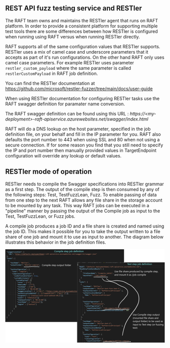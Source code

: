 ## REST API fuzz testing service and RESTler

The RAFT team owns and maintains the RESTler agent that runs on RAFT platform.
In order to provide a consistent platform for supporting multiple test tools there are some differences between how RESTler is configured when running using RAFT versus when running RESTler directly.

RAFT supports all of the same configuration values that RESTler supports.
RESTler uses a mix of camel case and underscore parameters that it accepts as part of it's run configurations. On the other hand RAFT only uses camel case parameters. For example RESTler uses parameter `restler_custom_payload` where the same parameter is called `restlerCustomPayload` in RAFT job definition. 

You can find the RESTler documentation at
https://github.com/microsoft/restler-fuzzer/tree/main/docs/user-guide

When using RESTler documentation for configuring RESTler tasks use the RAFT swagger definition for paramater name conversion.

The RAFT swagger definition can be found using this URL : *https://\<my-deployment\>-raft-apiservice.azurewebsites.net/swagger/index.html*


RAFT will do a DNS lookup on the host parameter, specified in the job definition file, 
on your behalf and fill in the IP parameter for you. RAFT also defaults the port number 
to 443 when using SSL and 80 when not using a secure connection. If for some reason you 
find that you still need to specify the IP and port number then manually provided values 
in TargetEndpoint configuration will override any lookup or default values.

## RESTler mode of operation

RESTler needs to compile the Swagger specifications into RESTler grammar as a first step. The output of the compile step is then consumed by any of the following steps: Test, TestFuzzLean, Fuzz.
To enable passing of data from one step to the next RAFT allows any file share in the storage account to be mounted by any task.
This way RAFT jobs can be executed in a "pipeline" manner by passing the output of the Compile job as input to the Test, TestFuzzLean, or Fuzz jobs.

A compile job produces a job ID and a file share is created and named using the job ID.
This makes it possible for you to take the output written to a file share of one job and mount it to use as input to another.
The diagram below illustrates this behavior in the job definition files.

![RESTler ](images/restler-configs-flow.png)
